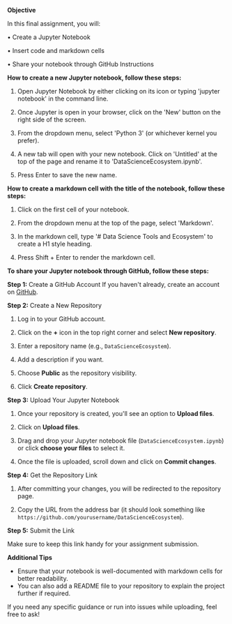 **Objective**

In this final assignment, you will:

•	Create a Jupyter Notebook

•	Insert code and markdown cells

•	Share your notebook through GitHub
Instructions

**How to create a new Jupyter notebook, follow these steps:**

1.	Open Jupyter Notebook by either clicking on its icon or typing 'jupyter notebook' in the command line.
   
2.	Once Jupyter is open in your browser, click on the 'New' button on the right side of the screen.
   
3.	From the dropdown menu, select 'Python 3' (or whichever kernel you prefer).
   
4.	A new tab will open with your new notebook. Click on 'Untitled' at the top of the page and rename it to 'DataScienceEcosystem.ipynb'.
   
5.	Press Enter to save the new name.
   
**How to create a markdown cell with the title of the notebook, follow these steps:**

1.	Click on the first cell of your notebook.
   
2.	From the dropdown menu at the top of the page, select 'Markdown'.
   
3.	In the markdown cell, type '# Data Science Tools and Ecosystem' to create a H1 style heading.
   
4.	Press Shift + Enter to render the markdown cell.
    
 **To share your Jupyter notebook through GitHub, follow these steps:**

 **Step 1:** Create a GitHub Account
If you haven't already, create an account on [GitHub](https://github.com/).

 **Step 2:** Create a New Repository
1. Log in to your GitHub account.
   
2. Click on the **+** icon in the top right corner and select **New repository**.
   
3. Enter a repository name (e.g., `DataScienceEcosystem`).
   
5. Add a description if you want.
   
6. Choose **Public** as the repository visibility.
   
7. Click **Create repository**.

 **Step 3:** Upload Your Jupyter Notebook
 
1. Once your repository is created, you'll see an option to **Upload files**.
   
2. Click on **Upload files**.
   
3. Drag and drop your Jupyter notebook file (`DataScienceEcosystem.ipynb`) or click **choose your files** to select it.
   
4. Once the file is uploaded, scroll down and click on **Commit changes**.

 **Step 4:** Get the Repository Link

1. After committing your changes, you will be redirected to the repository page.
   
2. Copy the URL from the address bar (it should look something like `https://github.com/yourusername/DataScienceEcosystem`).

**Step 5:** Submit the Link

Make sure to keep this link handy for your assignment submission.

 **Additional Tips**
- Ensure that your notebook is well-documented with markdown cells for better readability.
- You can also add a README file to your repository to explain the project further if required. 

If you need any specific guidance or run into issues while uploading, feel free to ask!
